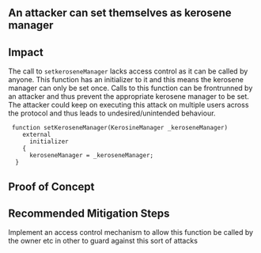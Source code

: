 ## An attacker can set themselves as kerosene manager  

## Impact
The call to `setkeroseneManager` lacks access control as it can be called by anyone. This function has an initializer to it and this means the kerosene manager can only be set once. Calls to this function can be frontrunned by an attacker and thus prevent the appropriate kerosene manager to be set. 
The attacker could keep on executing this attack on multiple users across the protocol and thus leads to undesired/unintended behaviour.
```solidity
 function setKeroseneManager(KerosineManager _keroseneManager) 
    external
      initializer 
    {
      keroseneManager = _keroseneManager;
  }
```
## Proof of Concept

## Recommended Mitigation Steps
Implement an access control mechanism to allow this function be called by the owner etc in other to guard against this sort of attacks